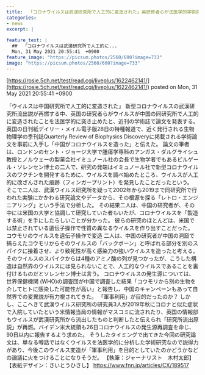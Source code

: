 ```yaml
---
title:  「コロナウイルスは武漢研究所で人工的に変造された」英研修者らが法医学的学術論文発表へ  
categories:
- news
excerpt: |
  
feature_text: |
  ##  「コロナウイルスは武漢研究所で人工的に...
  Mon, 31 May 2021 20:55:41  +0900
feature_image: "https://picsum.photos/2560/600?image=733"
image: "https://picsum.photos/2560/600?image=733"
---
```


[https://rosie.5ch.net/test/read.cgi/liveplus/1622462141/](https://rosie.5ch.net/test/read.cgi/liveplus/1622462141/)
posted on Mon, 31 May 2021 20:55:41  +0900

<!--more-->

「ウイルスは中国研究所で人工的に変造された」 新型コロナウイルスの武漢研究所流出説が再燃する中、英国の研究者らがウイルスが中国の同研究所で人工的に変造されたことを法医学的に突き止めたと、近刊の学術誌で論文を発表する。 英国の日刊紙デイリー・メイル電子版28日の特種報道で、近く発行される生物物理学の季刊誌Quarterly Review of Biophysics Discoveryに掲載される学術論文を事前に入手し「中国がコロナウイルスを造った」と伝えた。 論文の筆者は、ロンドンのセント・ジョージ大学で腫瘍学専科のアンガス・ダルグライシュ教授とノルウェーの製薬会社イミュノール社の会長で生物学者でもあるビルゲール・ソレンセン博士の二人で、研究の発端はイミュノール社で新型コロナウイルスのワクチンを開発するために、ウイルスを調べ始めたところ、ウイルスが人工的に改ざんされた痕跡（フィンガープリント）を発見したことだったという。 そこで二人は、武漢ウイルス研究所を疑って2002年から2019まで同研究所で行われた実験にかかわる研究論文やデータから、その根源を探る「レトロ・エンジニアリング」という手法で分析した。 その結果二人は、中国の研究者が、その中には米国の大学と協調して研究していた者もいたが、コロナウイルスを「製造する術」を手にしたらしいことが分かった。 彼らの研究のほとんどは、米国では禁止されている遺伝子操作で性質の異なるウイルスを作り出すことだった。 コウモリのウイルスを遺伝子操作で変造 二人は、中国の研究者が中国の洞窟で捕らえたコウモリからそのウイルスの「バックボーン」と呼ばれる部分を別のスパイクに接着させ、より致死性が高く感染力の強いウイルスを造ったと考える。 そのウイルスのスパイクからは4種のアミノ酸の列が見つかったが、こうした構造は自然界のウイルスには見られないことで、人工的なウイルスであることを裏付けるものだとソレンセン博士は言う。 コロナウイルスの発生源については、世界保健機関 (WHO)の調査団が中国で調査した結果「コウモリから別の生物を介してヒトに感染した可能性が高い」と報告し、中国のキャンペーンもあって自然界での変異説が有力視されてきた。 「軍事利用」が目的だったのか？ しかし、ここへきて武漢ウイルス研究所の研究員3人が2019年秋にコロナと似た症状で入院していたという米情報当局の情報がマスコミに流されたり、英国の情報部もウイルスが武漢研究所から流出したものと判断したと伝えられ「研究所流出原説」が再燃。バイデン米大統領も26日コロナウイルスの発生源再調査を命じ、90日以内に報告するよう求めた。 そうしたタイミングで出てきた今回の研究論文は、単なる噂話ではなくウイルスを法医学的に分析した学術研究なので説得力があり、今後このウイルス変造が「軍事利用」を目的としていたのかどうかなどの論議に火をつけることになりそうだ。 【執筆：ジャーナリスト　木村太郎】 【表紙デザイン：さいとうひさし】 https://www.fnn.jp/articles/CX/189517
